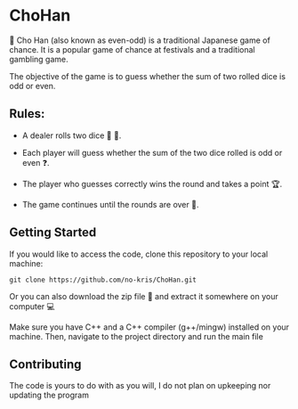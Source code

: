 # ChoHan
 

:money_with_wings: Cho Han (also known as even-odd) is a traditional Japanese game of chance. It is a popular game of chance at festivals and a traditional gambling game.

The objective of the game is to guess whether the sum of two rolled dice is odd or even.

## Rules:

* A dealer rolls two dice :game_die: :game_die:.

* Each player will guess whether the sum of the two dice rolled is odd or even :question:.

* The player who guesses correctly wins the round and takes a point :trophy:.

* The game continues until the rounds are over :repeat:.

## Getting Started

If you would like to access the code, clone this repository to your local machine:
```
git clone https://github.com/no-kris/ChoHan.git
```
Or you can also download the zip file :file_folder: and extract it somewhere on your computer :computer:

Make sure you have C++ and a C++ compiler (g++/mingw) installed on your machine. Then, navigate to the project directory and run the main file

## Contributing

The code is yours to do with as you will, I do not plan on upkeeping nor updating the program
